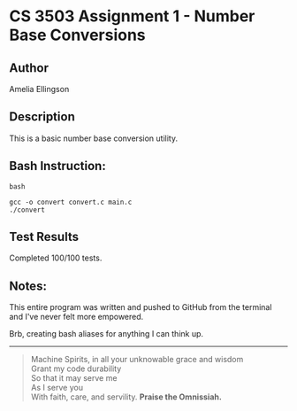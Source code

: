 # CS 3503 Assignment 1 - Number Base Conversions

## Author
Amelia Ellingson

## Description

This is a basic number base conversion utility.

## Bash Instruction:

```
bash

gcc -o convert convert.c main.c
./convert

```

## Test Results

Completed 100/100 tests.


## Notes:

This entire program was written and pushed to GitHub from the terminal  
and I've never felt more empowered.    

Brb, creating bash aliases for anything I can think up.


---------------------------------------------------------
>Machine Spirits, in all your unknowable grace and wisdom  
>Grant my code durability   
>So that it may serve me  
>As I serve you  
>With faith, care, and servility. 
>**Praise the Omnissiah.**

